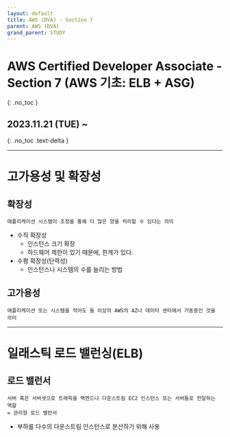 ```yaml
---
layout: default
title: AWS (DVA) - Section 7
parent: AWS (DVA)
grand_parent: STUDY
---
```


# AWS Certified Developer Associate - Section 7 (AWS 기초: ELB + ASG)
{: .no_toc }

## 2023.11.21 (TUE) ~
{: .no_toc .text-delta }

---

# 고가용성 및 확장성


## 확장성
    애플리케이션 시스템이 조정을 통해 더 많은 양을 처리할 수 있다는 의미

- 수직 확장성
  - 인스턴스 크기 확장
  - 하드웨어 제한이 있기 때문에, 한계가 있다.
- 수평 확장성(탄력성)
  - 인스턴스나 시스템의 수를 늘리는 방법

## 고가용성
    애플리케이션 또는 시스템을 적어도 둘 이상의 AWS의 AZ나 데이터 센터에서 가동중인 것을 의미

---

# 일래스틱 로드 밸런싱(ELB)

## 로드 밸런서
    서버 혹은 서버셋으로 트래픽을 백엔드나 다운스트림 EC2 인스턴스 또는 서버들로 전달하는 역할  
    = 관리형 로드 밸런서

- 부하를 다수의 다운스트림 인스턴스로 분산하기 위해 사용